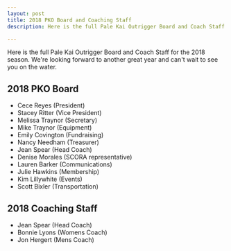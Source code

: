 ```yaml
---
layout: post
title: 2018 PKO Board and Coaching Staff
description: Here is the full Pale Kai Outrigger Board and Coach Staff for the 2018 season. We're looking forward to another great year and can't wait to see you on the water. 

---
```

Here is the full Pale Kai Outrigger Board and Coach Staff for the 2018 season. We're looking forward to another great year and can't wait to see you on the water. 

## 2018 PKO Board

* Cece Reyes (President)
* Stacey Ritter (Vice President)
* Melissa Traynor (Secretary)
* Mike Traynor (Equipment)
* Emily Covington (Fundraising) 
* Nancy Needham (Treasurer)
* Jean Spear (Head Coach)
* Denise Morales (SCORA representative)
* Lauren Barker (Communications)
* Julie Hawkins (Membership)
* Kim Lillywhite (Events)
* Scott Bixler (Transportation)

## 2018 Coaching Staff

* Jean Spear (Head Coach)
* Bonnie Lyons (Womens Coach)
* Jon Hergert (Mens Coach)
		